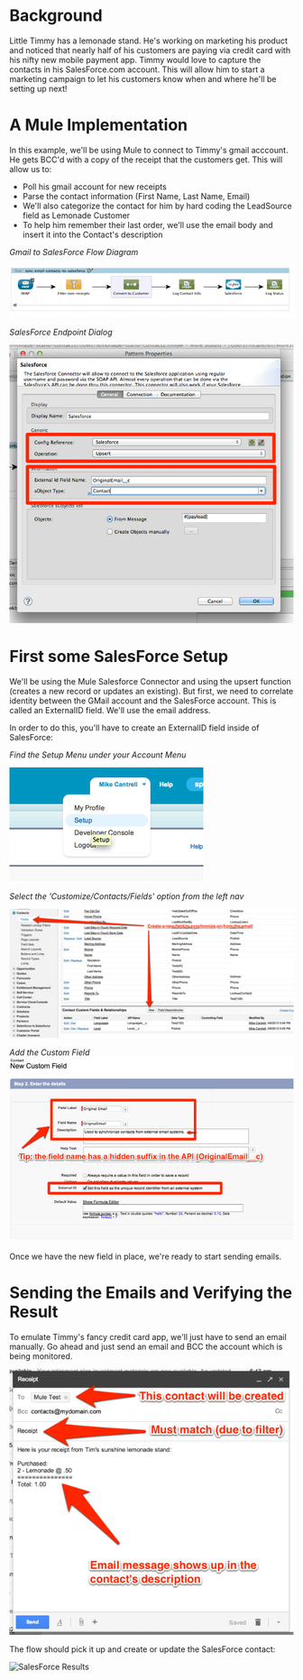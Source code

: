# Background

Little Timmy has a lemonade stand. He's working on marketing his product and noticed that nearly half of his customers are paying via credit card with his nifty new mobile payment app. Timmy would love to capture the contacts in his SalesForce.com account. This will allow him to start a marketing campaign to let his customers know when and where he'll be setting up next!

# A Mule Implementation

In this example, we'll be using Mule to connect to Timmy's gmail acccount. He gets BCC'd with a copy of the receipt that the customers get. This will allow us to:

 - Poll his gmail account for new receipts
 - Parse the contact information (First Name, Last Name, Email)
 - We'll also categorize the contact for him by hard coding the LeadSource field as Lemonade Customer
 - To help him remember their last order, we'll use the email body and insert it into the Contact's description

*Gmail to SalesForce Flow Diagram*

![Gmail to SalesForce Flow Diagram](src/main/docs/flow.jpg?raw=true)

*SalesForce Endpoint Dialog*

![Gmail to Salesforce Flow Diagram](src/main/docs/contacts-upsert-dialog.jpg?raw=true)

# First some SalesForce Setup

We'll be using the Mule Salesforce Connector and using the upsert function (creates a new record or updates an existing). But first, we need to correlate identity between the GMail account and the SalesForce account. This is called an ExternalID field. We'll use the email address.

In order to do this, you'll have to create an ExternalID field inside of SalesForce:

*Find the Setup Menu under your Account Menu*

![Setup Menu](src/main/docs/contacts-external-id-1.jpg?raw=true)

*Select the 'Customize/Contacts/Fields' option from the left nav*

![Contact Fields](src/main/docs/contacts-external-id-2.jpg?raw=true)

*Add the Custom Field*
![Custom Field](src/main/docs/contacts-external-id-3.jpg?raw=true)

Once we have the new field in place, we're ready to start sending emails.

# Sending the Emails and Verifying the Result

To emulate Timmy's fancy credit card app, we'll just have to send an email manually. Go ahead and just send an email and BCC the account which is being monitored.

![Sending an test email](src/main/docs/send-email.jpg?raw=true)

The flow should pick it up and create or update the SalesForce contact:

![SalesForce Results](src/main/docs/update-result.jpg?raw=true)

